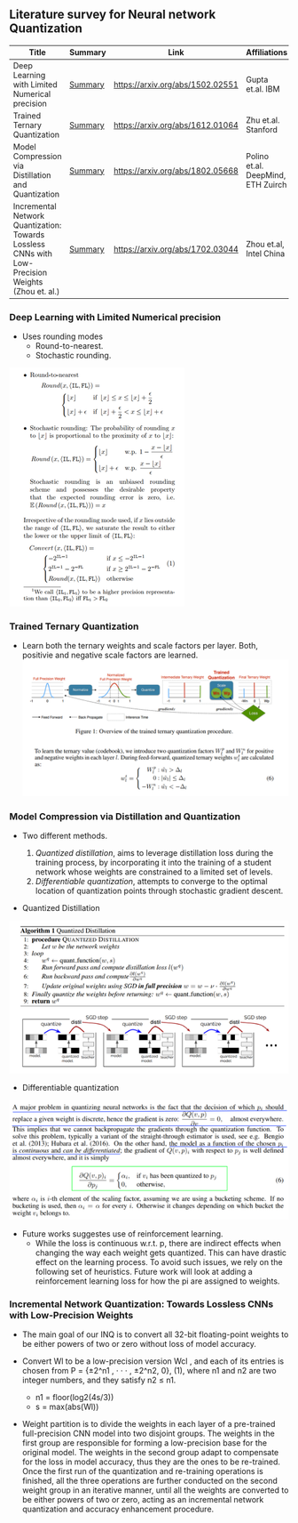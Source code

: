 ## Literature survey for Neural network Quantization 


| Title                                                                                   | Summary                                                                                                                                                                                                                                                                                                                                                                  | Link                             | Affiliations      |
|-----------------------------------------------------------------------------------------|--------------------------------------------------------------------------------------------------------------------------------------------------------------------------------------------------------------------------------------------------------------------------------------------------------------------------------------------------------------------------|----------------------------------|-------------------|
|Deep Learning with Limited Numerical precision   | [Summary](#Deep-Learning-with-Limited-Numerical-precision) | https://arxiv.org/abs/1502.02551 | Gupta et.al. IBM              |
|Trained Ternary Quantization   | [Summary](#Trained-Ternary-Quantization) | https://arxiv.org/abs/1612.01064 | Zhu et.al. Stanford              |
| Model Compression via Distillation and Quantization   | [Summary](#Deep-Learning-with-Limited-Numerical-precision) | https://arxiv.org/abs/1802.05668 | Polino et.al. DeepMind, ETH Zuirch              |
| Incremental Network Quantization: Towards Lossless CNNs with Low-Precision Weights (Zhou et. al.)   | [Summary](#Incremental-Network-Quantization:-Towards-Lossless-CNNs-with-Low-Precision-Weights-(Zhou-et.-al.)) | https://arxiv.org/abs/1702.03044 | Zhou et.al, Intel China          |


### Deep Learning with Limited Numerical precision
* Uses rounding modes 
  * Round-to-nearest.
  * Stochastic rounding.
  
![](images/gupta-et-al.png)

### Trained Ternary Quantization
* Learn both the ternary weights and scale factors per layer. Both, positivie and negative scale factors are learned.
![](images/zhu-et-al.png)

### Model Compression via Distillation and Quantization
* Two different methods. 
  1. *Quantized distillation*, aims to leverage distillation loss during the training process, by incorporating it into the training of a student network whose weights are constrained to a limited set of levels. 
  2. *Differentiable quantization*, attempts to converge to the optimal location of quantization points through stochastic gradient descent.

* Quantized Distillation

![](images/polini-et-al.png)

* Differentiable quantization

![](images/polinio-differentiable-quant.png)

* Future works suggestes use of reinforcement learning. 
  * While the loss is continuous w.r.t. p, there are indirect effects when changing the way each weight
gets quantized. This can have drastic effect on the learning process. To avoid such issues, we rely on the following set of heuristics. Future work will look at adding a reinforcement learning loss for how the pi are assigned to weights.

### Incremental Network Quantization: Towards Lossless CNNs with Low-Precision Weights
* The main goal of our INQ is to convert all 32-bit floating-point weights to be either powers of two or zero without loss of model accuracy.

* Convert Wl to be a low-precision version Wcl , and each of its entries is chosen from P<l> = {±2^n1 , · · · , ±2^n2, 0}, (1), where n1 and n2 are two integer numbers, and they satisfy n2 ≤ n1.
  * n1 = floor(log2(4s/3))
  * s = max(abs(Wl))
 
 * Weight partition is to divide the weights in each layer of a pre-trained full-precision CNN model into two disjoint groups. The weights in the first group are responsible for forming a low-precision base for the original model. The weights in the second group adapt to compensate for the loss in model accuracy, thus they are the ones to be re-trained. Once the first run of the quantization and re-training operations is finished, all the three operations are further conducted on the second weight group in an iterative manner, until all the weights are converted to be either powers of two or zero, acting as an incremental network quantization and accuracy enhancement procedure. 
